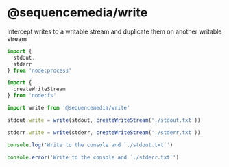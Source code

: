 # @sequencemedia/write

Intercept writes to a writable stream and duplicate them on another writable stream

```javascript
import {
  stdout,
  stderr
} from 'node:process'

import {
  createWriteStream
} from 'node:fs'

import write from '@sequencemedia/write'

stdout.write = write(stdout, createWriteStream('./stdout.txt'))

stderr.write = write(stderr, createWriteStream('./stderr.txt'))

console.log('Write to the console and `./stdout.txt`')

console.error('Write to the console and `./stderr.txt`')
```
